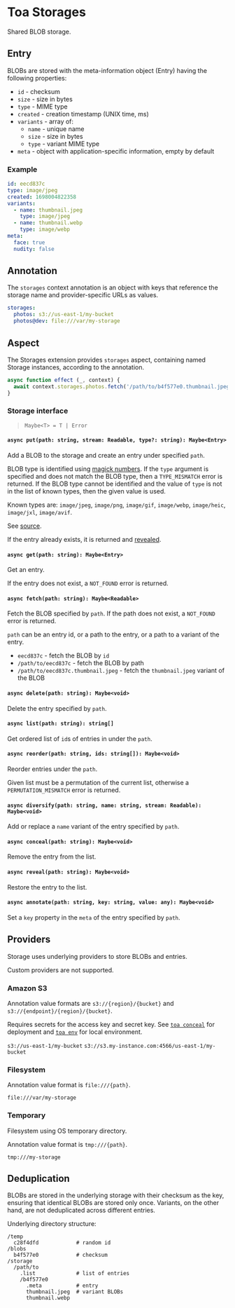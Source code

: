 # Toa Storages

Shared BLOB storage.

## Entry

BLOBs are stored with the meta-information object (Entry) having the following properties:

- `id` - checksum
- `size` - size in bytes
- `type` - MIME type
- `created` - creation timestamp (UNIX time, ms)
- `variants` - array of:
  - `name` - unique name
  - `size` - size in bytes
  - `type` - variant MIME type
- `meta` - object with application-specific information, empty by default

### Example

```yaml
id: eecd837c
type: image/jpeg
created: 1698004822358
variants:
  - name: thumbnail.jpeg
    type: image/jpeg
  - name: thumbnail.webp
    type: image/webp
meta:
  face: true
  nudity: false
```

## Annotation

The `storages` context annotation is an object with keys that reference the storage name and
provider-specific URLs as values.

```yaml
storages:
  photos: s3://us-east-1/my-bucket
  photos@dev: file:///var/my-storage
```

## Aspect

The Storages extension provides `storages` aspect,
containing named Storage instances, according to the annotation.

```javascript
async function effect (_, context) {
  await context.storages.photos.fetch('/path/to/b4f577e0.thumbnail.jpeg')
}
```

### Storage interface

> `Maybe<T> = T | Error`

#### `async put(path: string, stream: Readable, type?: string): Maybe<Entry>`

Add a BLOB to the storage and create an entry under specified `path`.

BLOB type is identified
using [magick numbers](https://github.com/sindresorhus/file-type).
If the `type` argument is specified and does not match the BLOB type, then a `TYPE_MISMATCH` error
is returned.
If the BLOB type cannot be identified
and the value of `type` is not in the list of known types, then the given value is used.

Known types
are: `image/jpeg`, `image/png`, `image/gif`, `image/webp`, `image/heic`, `image/jxl`, `image/avif`.

See [source](source/Scanner.ts).

If the entry already exists, it is returned and [revealed](#async-revealpath-string-maybevoid).

#### `async get(path: string): Maybe<Entry>`

Get an entry.

If the entry does not exist, a `NOT_FOUND` error is returned.

#### `async fetch(path: string): Maybe<Readable>`

Fetch the BLOB specified by `path`. If the path does not exist, a `NOT_FOUND` error is returned.

`path` can be an entry id, or a path to the entry, or a path to a variant of the entry.

- `eecd837c` - fetch the BLOB by `id`
- `/path/to/eecd837c` - fetch the BLOB by path
- `/path/to/eecd837c.thumbnail.jpeg` - fetch the `thumbnail.jpeg` variant of the BLOB

#### `async delete(path: string): Maybe<void>`

Delete the entry specified by `path`.

#### `async list(path: string): string[]`

Get ordered list of `id`s of entries in under the `path`.

#### `async reorder(path: string, ids: string[]): Maybe<void>`

Reorder entries under the `path`.

Given list must be a permutation of the current list, otherwise a `PERMUTATION_MISMATCH` error is
returned.

#### `async diversify(path: string, name: string, stream: Readable): Maybe<void>`

Add or replace a `name` variant of the entry specified by `path`.

#### `async conceal(path: string): Maybe<void>`

Remove the entry from the list.

#### `async reveal(path: string): Maybe<void>`

Restore the entry to the list.

#### `async annotate(path: string, key: string, value: any): Maybe<void>`

Set a `key` property in the `meta` of the entry specified by `path`.

## Providers

Storage uses underlying providers to store BLOBs and entries.

Custom providers are not supported.

### Amazon S3

Annotation value formats are `s3://{region}/{bucket}` and `s3://{endpoint}/{region}/{bucket}`.

Requires secrets for the access key and secret key.
See [`toa conceal`](/runtime/cli/readme.md#conceal) for deployment
and [`toa env`](/runtime/cli/readme.md#env)
for local environment.

`s3://us-east-1/my-bucket`
`s3://s3.my-instance.com:4566/us-east-1/my-bucket`

### Filesystem

Annotation value format is `file:///{path}`.

`file:///var/my-storage`

### Temporary

Filesystem using OS temporary directory.

Annotation value format is `tmp:///{path}`.

`tmp:///my-storage`

## Deduplication

BLOBs are stored in the underlying storage with their checksum as the key, ensuring that identical BLOBs
are stored only once.
Variants, on the other hand, are not deduplicated across different entries.

Underlying directory structure:

```
/temp
  c28f4dfd            # random id
/blobs
  b4f577e0            # checksum
/storage
  /path/to
    .list             # list of entries
    /b4f577e0
      .meta           # entry
      thumbnail.jpeg  # variant BLOBs
      thumbnail.webp
```
